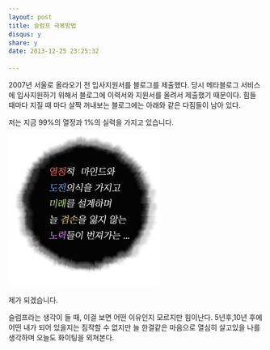 ```yaml
---
layout: post
title: 슬럼프 극복방법
disqus: y
share: y
date: 2013-12-25 23:25:32

---
```







2007년 서울로 올라오기 전 입사지원서를 블로그를 제출했다. 당시 메타블로그 서비스에 입사지원하기 위해서 블로그에 이력서와 지원서를 올려서 제출했기 때문이다. 힘들 때마다 지질 때 마다 살짝 꺼내보는 블로그에는 아래와 같은 다짐들이 남아 있다. 


저는 지금 99%의 열정과 1%의 실력을 가지고 있습니다. 

![다짐](/images/117.jpg "다짐")

제가 되겠습니다. 

슬럼프라는 생각이 들 때, 이걸 보면 어떤 이유인지 모르지만 힘이난다. 5년후,10년 후에 어떤 내가 되어 있을지는 짐작할 수 없지만 늘 한결같은 마음으로 열심히 살고있을 나를 생각하며 오늘도 화이팅을 외쳐본다. 